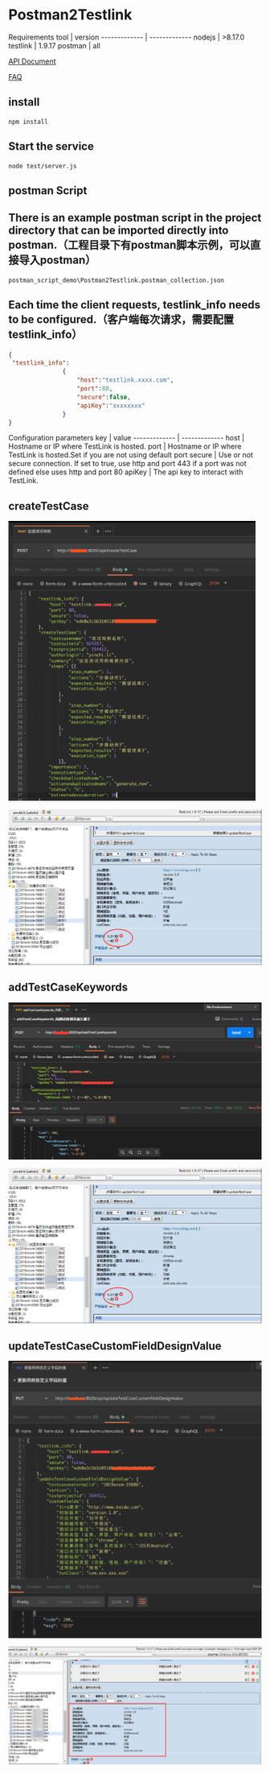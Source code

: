 ﻿# Postman2Testlink

Requirements
  tool  | version
  ------------- | -------------
 nodejs  | >8.17.0
 testlink  | 1.9.17
 postman  | all

[API Document](https://note.youdao.com/ynoteshare1/index.html?id=1b64f29437a77f86f0e22ac412987c54&type=note)

[FAQ](https://note.youdao.com/ynoteshare1/index.html?id=1b64f29437a77f86f0e22ac412987c54&type=note)

## install
```
npm install
```

## Start the service


```
node test/server.js
```

## postman Script


There is an example postman script in the project directory that can be imported directly into postman.（工程目录下有postman脚本示例，可以直接导入postman）
---


```
postman_script_demo\Postman2Testlink.postman_collection.json
```


Each time the client requests, testlink_info needs to be configured.（客户端每次请求，需要配置testlink_info）
---

```JSON
{
 "testlink_info":
               {
                   "host":"testlink.xxxx.com",
                   "port":80,
                   "secure":false, 
                   "apiKey":"xxxxxxxx"
               }
}
```

 Configuration parameters
  key  | value
  ------------- | -------------
 host  | Hostname or IP where TestLink is hosted.
 port  | Hostname or IP where TestLink is hosted.Set if you are not using default port
 secure  |  Use or not secure connection. If set to true, use http and port 443 if a port was not defined else uses http and port 80
 apiKey  | The api key to interact with TestLink.

## createTestCase

![img](static/images/createTestCase.png)

![img](static/images/addTestCaseKeywordsTestlinkUI.png)

## addTestCaseKeywords

![img](static/images/addTestCaseKeywords.png)

![img](static/images/addTestCaseKeywordsTestlinkUI.png)

## updateTestCaseCustomFieldDesignValue

![img](static/images/updateTestCaseCustomFieldDesignValue.png)

![img](static/images/updateTestCaseCustomFieldDesignValueTestlinkUI.png)


